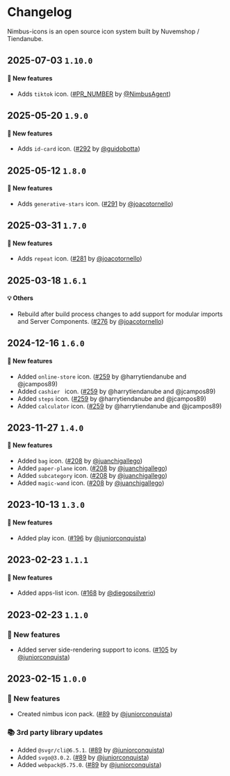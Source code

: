 # Changelog

Nimbus-icons is an open source icon system built by Nuvemshop / Tiendanube.

## 2025-07-03 `1.10.0`

#### 🎉 New features

- Adds `tiktok` icon. ([#PR_NUMBER](https://github.com/TiendaNube/nimbus-design-system/pull/PR_NUMBER) by [@NimbusAgent](https://github.com/NimbusAgent))

## 2025-05-20 `1.9.0`

#### 🎉 New features

- Adds `id-card` icon. ([#292](https://github.com/TiendaNube/nimbus-design-system/pull/292) by [@guidobotta](https://github.com/guidobotta))

## 2025-05-12 `1.8.0`

#### 🎉 New features

- Adds `generative-stars` icon. ([#291](https://github.com/TiendaNube/nimbus-design-system/pull/291) by [@joacotornello](https://github.com/joacotornello))

## 2025-03-31 `1.7.0`

#### 🎉 New features

- Adds `repeat` icon. ([#281](https://github.com/TiendaNube/nimbus-design-system/pull/281) by [@joacotornello](https://github.com/joacotornello))

## 2025-03-18 `1.6.1`

#### 💡 Others

- Rebuild after build process changes to add support for modular imports and Server Components. ([#276](https://github.com/TiendaNube/nimbus-design-system/pull/276) by [@joacotornello](https://github.com/joacotornello))

## 2024-12-16 `1.6.0`

#### 🎉 New features

- Added `online-store` icon. ([#259](https://github.com/TiendaNube/nimbus-design-system/pull/259) by @harrytiendanube and @jcampos89)
- Added `cashier ` icon. ([#259](https://github.com/TiendaNube/nimbus-design-system/pull/259) by @harrytiendanube and @jcampos89)
- Added `steps` icon. ([#259](https://github.com/TiendaNube/nimbus-design-system/pull/259) by @harrytiendanube and @jcampos89)
- Added `calculator` icon. ([#259](https://github.com/TiendaNube/nimbus-design-system/pull/259) by @harrytiendanube and @jcampos89)

## 2023-11-27 `1.4.0`

#### 🎉 New features

- Added `bag` icon. ([#208](https://github.com/TiendaNube/nimbus-design-system/pull/208) by [@juanchigallego](https://github.com/juanchigallego))
- Added `paper-plane` icon. ([#208](https://github.com/TiendaNube/nimbus-design-system/pull/208) by [@juanchigallego](https://github.com/juanchigallego))
- Added `subcategory` icon. ([#208](https://github.com/TiendaNube/nimbus-design-system/pull/208) by [@juanchigallego](https://github.com/juanchigallego))
- Added `magic-wand` icon. ([#208](https://github.com/TiendaNube/nimbus-design-system/pull/208) by [@juanchigallego](https://github.com/juanchigallego))

## 2023-10-13 `1.3.0`

#### 🎉 New features

- Added play icon. ([#196](https://github.com/TiendaNube/nimbus-design-system/pull/196) by [@juniorconquista](https://github.com/juniorconquista))

## 2023-02-23 `1.1.1`

#### 🎉 New features

- Added apps-list icon. ([#168](https://github.com/TiendaNube/nimbus-design-system/pull/168) by [@diegopsilverio](https://github.com/diegopsilverio))

## 2023-02-23 `1.1.0`

### 🎉 New features

- Added server side-rendering support to icons. ([#105](https://github.com/TiendaNube/nimbus-design-system/pull/105) by [@juniorconquista](https://github.com/juniorconquista))

## 2023-02-15 `1.0.0`

### 🎉 New features

- Created nimbus icon pack. ([#89](https://github.com/TiendaNube/nimbus-design-system/pull/89) by [@juniorconquista](https://github.com/juniorconquista))

### 📚 3rd party library updates

- Added `@svgr/cli@6.5.1`. ([#89](https://github.com/TiendaNube/nimbus-design-system/pull/89) by [@juniorconquista](https://github.com/juniorconquista))
- Added `svgo@3.0.2`. ([#89](https://github.com/TiendaNube/nimbus-design-system/pull/89) by [@juniorconquista](https://github.com/juniorconquista))
- Added `webpack@5.75.0`. ([#89](https://github.com/TiendaNube/nimbus-design-system/pull/89) by [@juniorconquista](https://github.com/juniorconquista))
